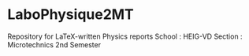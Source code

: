 # LaboPhysique2MT
Repository for LaTeX-written Physics reports
School : HEIG-VD
Section : Microtechnics
2nd Semester
